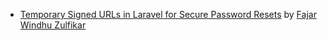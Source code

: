 - [Temporary Signed URLs in Laravel for Secure Password Resets](https://fajarwz.com/blog/temporary-signed-urls-in-laravel-for-secure-password-resets) by [Fajar Windhu Zulfikar](https://fajarwz.com/)

